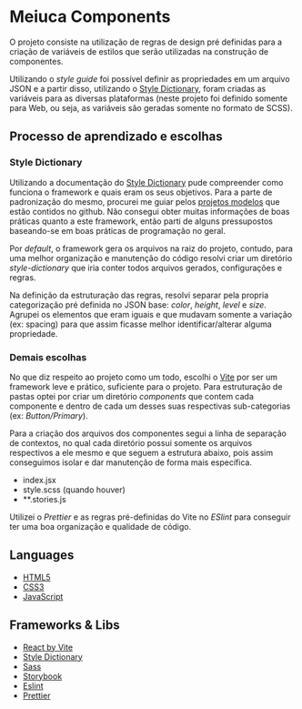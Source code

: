 # Meiuca Components

O projeto consiste na utilização de regras de design pré definidas para a criação de variáveis de estilos que serão utilizadas na construção de componentes. 

Utilizando o <i>style guide</i> foi possível definir as propriedades em um arquivo JSON e a partir disso, utilizando o <a href="https://amzn.github.io/style-dictionary/#/">Style Dictionary</a>, foram criadas as variáveis para as diversas plataformas (neste projeto foi definido somente para Web, ou seja, as variáveis são geradas somente no formato de SCSS). 

## Processo de aprendizado e escolhas

### Style Dictionary
Utilizando a documentação do <a href="https://amzn.github.io/style-dictionary/#/">Style Dictionary</a> pude compreender como funciona o framework e quais eram os seus objetivos. Para a parte de padronização do mesmo, procurei me guiar pelos <a href="https://github.com/amzn/style-dictionary/tree/main/examples">projetos modelos</a> que estão contidos no github. Não consegui obter muitas informações de boas práticas quanto a este framework, então parti de alguns pressupostos baseando-se em boas práticas de programação no geral. 

Por <i>default</i>, o framework gera os arquivos na raiz do projeto, contudo, para uma melhor organização e manutenção do código resolvi criar um diretório <i>style-dictionary</i> que iria conter todos arquivos gerados, configurações e regras. 

Na definição da estruturação das regras, resolvi separar pela propria categorização pré definida no JSON base: <i>color</i>, <i>height</i>, <i>level</i> e <i>size</i>. Agrupei os elementos que eram iguais e que mudavam somente a variação (ex: spacing) para que assim ficasse melhor identificar/alterar alguma propriedade. 

### Demais escolhas 

No que diz respeito ao projeto como um todo, escolhi o <a href="https://vitejs.dev/">Vite</a> por ser um framework leve e prático, suficiente para o projeto. Para estruturação de pastas optei por criar um diretório <i>components</i> que contem cada componente e dentro de cada um desses suas respectivas sub-categorias (ex: <i>Button/Primary</i>). 

Para a criação dos arquivos dos componentes segui a linha de separação de contextos, no qual cada diretório possui somente os arquivos respectivos a ele mesmo e que seguem a estrutura abaixo, pois assim conseguimos isolar e dar manutenção de forma mais específica.
<ul>
<li>index.jsx</li>
<li>style.scss (quando houver)</li>
<li>**.stories.js</li>
</ul>

Utilizei o <i>Prettier</i> e as regras pré-definidas do Vite no <i>ESlint</i> para conseguir ter uma boa organização e qualidade de código. 


## Languages

<ul>
<li><a href="https://developer.mozilla.org/pt-BR/docs/Glossary/W3C">HTML5</a></li>
<li><a href="https://developer.mozilla.org/pt-BR/docs/Web/CSS">CSS3</a></li>
<li><a href="https://developer.mozilla.org/pt-BR/docs/Web/JavaScript">JavaScript<a></li>
</ul>

## Frameworks & Libs

<ul>
<li><a href="https://vitejs.dev/">React by Vite</a></li>
<li><a href="https://amzn.github.io/style-dictionary/#/">Style Dictionary</a></li>
<li><a href="https://sass-lang.com/">Sass</a></li>
<li><a href="https://storybook.js.org/">Storybook</a></li>
<li><a href="https://eslint.org/">Eslint</a></li>
<li><a href="https://prettier.io/">Prettier</a></li>
</ul>